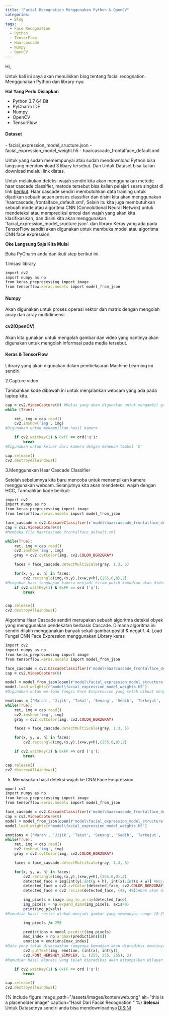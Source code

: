```yaml
---
title: "Facial Recognation Menggunakan Python & OpenCV"
categories:
  - Blog
tags:
  - Face Recognation
  - Python
  - TensorFlow
  - Haarcascade
  - Numpy
  - OpenCV
---
```

Hi,

Untuk kali ini saya akan menuliskan blog tentang facial recognation. Menggunakan Python dan library-nya

**Hal Yang Perlu Disiapkan**
- Python 3.7 64 Bit
- PyCharm IDE
- Numpy
- OpenCV
- TensorFlow
<h4>Dataset</h4>
- facial_expression_model_sructure.json
- facial_expression_model_weight.h5
- haarcascade_frontalface_default.xml

Untuk yang sudah memempunyai atau sudah mendownload Python bisa langsung mendownload 3 libary tersebut. Dan Untuk
Dataset bisa kalian download melalui link diatas.

Untuk melakukan deteksi wajah sendiri kita akan menggunakan metode haar cascade classifier, metode tersebut bisa kalian pelajari
seara singkat di link [berikut][brkt]. Haar cascade sendiri membutuhkan data training untuk dijadikan sebuah acuan proses classifier dan disini kita akan menggunakan  'haarcascade_frontalface_default.xml', Selain itu kita juga membutuhkan sebuah mode atau algoritma CNN (Convolutional Neural Netwok) untuk mendeteksi atau memprediksi emosi dari wajah yang akan kita klasifikasikan, dan disini kita akan menggunakan 'facial_expression_model_sructure.json'. dan library Keras yang ada pada TensorFlow sendiri akan digunakan untuk membuka model atau algoritma CNN face expression.

**Oke Langsung Saja Kita Mulai**

Buka PyCharm anda dan ikuti step berikut ini.

1.Inisasi library
```ruby
import cv2
import numpy as np
from keras_preprocessing import image
from tensorflow.keras.models import model_from_json
```
<h4> Numpy </h4> Akan digunakan untuk proses operasi vektor dan matrix dengan mengolah array dan array multidimensi.
<h4>cv2(OpenCV)</h4> Akan kita gunakan untuk mengolah gambar dan video yang nantinya akan digunakan untuk mengolah informasi pada media tersebut.
<h4>Keras & TensorFlow</h4> Library yang akan digunakan dalam pembelajaran Machine Learning ini sendiri.

2.Capture video

Tambahkan kode dibawah ini untuk menjalankan webcam yang ada pada laptop kita.

```ruby
cap = cv2.VideoCapture(0) #Kelas yang akan digunakan untuk mengambil gambar
while (True):

    ret, img = cap.read()
    cv2.imshow('img', img)
#Digunakan untuk menampilkan hasil kamera

    if cv2.waitKey(1) & 0xFF == ord('q'):
        break
#Digunakan untuk keluar dari kamera dengan menekan tombol 'Q'

cap.release()
cv2.destroyAllWindows()
```
3.Menggunakan Haar Cascade Classifier

Setelah sebelumnya kita baru mencoba untuk menampilkan kamera menggunakan webcam. Selanjutnya
kita akan mendeteksi wajah dengan HCC, Tambahkan kode berikut:
```ruby
import cv2
import numpy as np
from keras_preprocessing import image
from tensorflow.keras.models import model_from_json

face_cascade = cv2.CascadeClassifier(r'model\haarcascade_frontalface_default.xml')
cap = cv2.VideoCapture(0)
#Membuka file haarcascade_frontalface_default.xml

while(True):
    ret, img = cap.read()
    cv2.imshow('img', img)
    gray = cv2.cvtColor(img, cv2.COLOR_BGR2GRAY)

    faces = face_cascade.detectMultiScale(gray, 1.3, 5)

    for(x, y, w, h) in faces:
        cv2.rectangle(img,(x,y),(x+w,y+h),(255,0,0),2)
#Mengubah hasi tangkapan kamera menjadi hitam putih kemudian akan dideteksi menggunakan HCC dan selanjutnya hasil pendeteksian akan diberi box berwarna biru
    if cv2.waitKey(1) & 0xFF == ord ('q'):
        break


cap.release()
cv2.destroyAllWindows()
```
Algoritma Haar Cascade sendiri merupakan sebuah algoritma deteksi obyek yang menggunakan pendekatan berbasis
Cascade. Dimana algoritma ini sendiri dilatih menggunakan banyak sekali gambar positif & negatif.
4. Load Fungsi CNN Face Expression menggunakan Library keras
```ruby
import cv2
import numpy as np
from keras_preprocessing import image
from tensorflow.keras.models import model_from_json

face_cascade = cv2.CascadeClassifier(r'model\haarcascade_frontalface_default.xml')
cap = cv2.VideoCapture(0)

model = model_from_json(open(r'model\facial_expression_model_structure.json').read())
model.load_weights(r'model\facial_expression_model_weights.h5')
#Digunakan untuk me-load fungsi Face Exspression yang telah dibuat menggunakan TensorFlow

emotions = ('Marah', 'Jijik', 'Takut', 'Senang', 'Sedih', 'Terkejut', 'Biasa') # Kemudian di set exspressi yang akan di klasifikasikan
while(True):
    ret, img = cap.read()
    cv2.imshow('img', img)
    gray = cv2.cvtColor(img, cv2.COLOR_BGR2GRAY)

    faces = face_cascade.detectMultiScale(gray, 1.3, 5)

    for(x, y, w, h) in faces:
        cv2.rectangle(img,(x,y),(x+w,y+h),(255,0,0),2)

    if cv2.waitKey(1) & 0xFF == ord ('q'):
        break

cap.release()
cv2.destroyAllWindows()
```
5. Memasukan hasil deteksi wajah ke CNN Face Exspression

```ruby
mport cv2
import numpy as np
from keras_preprocessing import image
from tensorflow.keras.models import model_from_json

face_cascade = cv2.CascadeClassifier(r'model\haarcascade_frontalface_default.xml')
cap = cv2.VideoCapture(0)
model = model_from_json(open(r'model\facial_expression_model_structure.json').read())
model.load_weights(r'model\facial_expression_model_weights.h5')

emotions = ('Marah', 'Jijik', 'Takut', 'Senang', 'Sedih', 'Terkejut', 'Biasa')
while(True):
    ret, img = cap.read()
    cv2.imshow('img', img)
    gray = cv2.cvtColor(img, cv2.COLOR_BGR2GRAY)

    faces = face_cascade.detectMultiScale(gray, 1.3, 5)

    for(x, y, w, h) in faces:
        cv2.rectangle(img,(x,y),(x+w,y+h),(255,0,0),2)
        detected_face = img[int(y):int(y + h), int(x):int(x + w)] #Wajah yang terdeteksi kemudian akan di crop
        detected_face = cv2.cvtColor(detected_face, cv2.COLOR_BGR2GRAY) #Kemudian akan di ubah formatnya dari RGB ke Hitam Putih
        detected_face = cv2.resize(detected_face, (48, 48))#Dan akan diubah ukuranya menjadi 48x48 pixel

        img_pixels = image.img_to_array(detected_face)
        img_pixels = np.expand_dims(img_pixels, axis=0)
        print(img_pixels)
#Kemudian hasil resize diubah menjadi gambar yang mempunyai range [0-255] menjadi range [0-1] (Menyesuaikan range nilai klasifikasi )

        img_pixels /= 255

        predictions = model.predict(img_pixels)
        max_index = np.argmax(predictions[0])
        emotion = emotions[max_index]
#Data yang telah disesuaikan rangenya kemudian akan diprediksi emosinya.
        cv2.putText(img, emotion, (int(x), int(y)),
        cv2.FONT_HERSHEY_SIMPLEX, 1, (255, 255, 255), 2)
#Kemudian hasil ekpresi yang telah diprediksi akan ditampilkan dilayar

    if cv2.waitKey(1) & 0xFF == ord ('q'):
        break

cap.release()
cv2.destroyAllWindows()
```
{% include figure image_path="/assets/images/konten/web.png" alt="this is a placeholder image" caption="Hasil Dari Facial Recognation " %}
**Selesai**
Untuk Datasetnya sendiri anda bisa mendownloadnya [DISINI][dataset]


[brkt]:http://tinyurl.com/s46vthr
[dataset]:https://drive.google.com/file/d/1kIFON73puyzXiHi72bBJ1U_pnlGKolZR/view?usp=sharing
